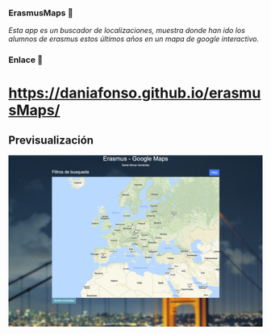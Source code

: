 ### ErasmusMaps 🚀
_Esta app es un buscador de localizaciones, muestra donde han ido los alumnos de erasmus estos últimos años en un mapa de google interactivo._


### Enlace 🔧
# https://daniafonso.github.io/erasmusMaps/


## Previsualización

<p align="center">
  <img src="img/Preview.png">
</p>
